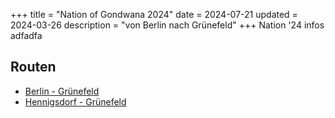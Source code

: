 +++
title = "Nation of Gondwana 2024"
date = 2024-07-21
updated = 2024-03-26
description = "von Berlin nach Grünefeld"
+++
Nation '24 infos
adfadfa


## Routen
- [Berlin - Grünefeld](/routes/nog/berlin-nog.gpx)
- [Hennigsdorf - Grünefeld](/routes/nog/hennigsdorf-nog.gpx)